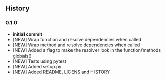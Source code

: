## History

### 0.1.0
- **initial commit**
- [NEW] Wrap function and resolve dependencies when called
- [NEW] Wrap method and resolve dependencies when called
- [NEW] Added a flag to make the resolver look in the function/methods globals()
- [NEW] Tests using pytest
- [NEW] Added setup.py
- [NEW] Added README, LICENS and HISTORY
